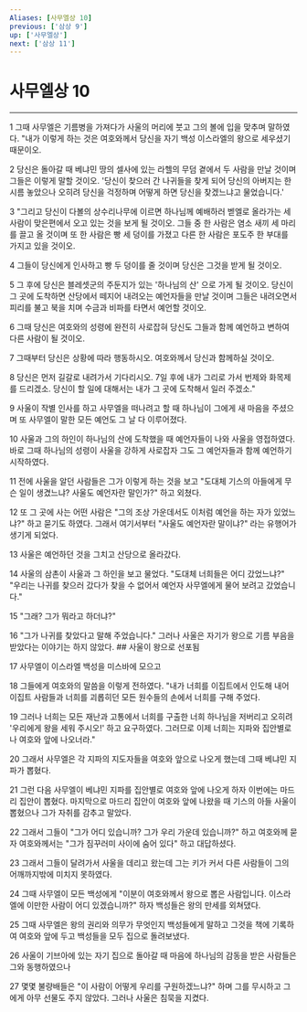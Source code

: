 ```yaml
---
Aliases: [사무엘상 10]
previous: ['삼상 9']
up: ['사무엘상']
next: ['삼상 11']
---
```

# 사무엘상 10

***


1 그때 사무엘은 기름병을 가져다가 사울의 머리에 붓고 그의 볼에 입을 맞추며 말하였다. "내가 이렇게 하는 것은 여호와께서 당신을 자기 백성 이스라엘의 왕으로 세우셨기 때문이오. 

2 당신은 돌아갈 때 베냐민 땅의 셀사에 있는 라헬의 무덤 곁에서 두 사람을 만날 것이며 그들은 이렇게 말할 것이오. '당신이 찾으러 간 나귀들을 찾게 되어 당신의 아버지는 한시름 놓았으나 오히려 당신을 걱정하며 어떻게 하면 당신을 찾겠느냐고 물었습니다.' 

3 "그리고 당신이 다볼의 상수리나무에 이르면 하나님께 예배하러 벧엘로 올라가는 세 사람이 맞은편에서 오고 있는 것을 보게 될 것이오. 그들 중 한 사람은 염소 새끼 세 마리를 끌고 올 것이며 또 한 사람은 빵 세 덩이를 가졌고 다른 한 사람은 포도주 한 부대를 가지고 있을 것이오. 

4 그들이 당신에게 인사하고 빵 두 덩이를 줄 것이며 당신은 그것을 받게 될 것이오. 

5 그 후에 당신은 블레셋군의 주둔지가 있는 '하나님의 산' 으로 가게 될 것이오. 당신이 그 곳에 도착하면 산당에서 떼지어 내려오는 예언자들을 만날 것이며 그들은 내려오면서 피리를 불고 북을 치며 수금과 비파를 타면서 예언할 것이오. 

6 그때 당신은 여호와의 성령에 완전히 사로잡혀 당신도 그들과 함께 예언하고 변하여 다른 사람이 될 것이오. 

7 그때부터 당신은 상황에 따라 행동하시오. 여호와께서 당신과 함께하실 것이오. 

8 당신은 먼저 길갈로 내려가서 기다리시오. 7일 후에 내가 그리로 가서 번제와 화목제를 드리겠소. 당신이 할 일에 대해서는 내가 그 곳에 도착해서 일러 주겠소." 

9 사울이 작별 인사를 하고 사무엘을 떠나려고 할 때 하나님이 그에게 새 마음을 주셨으며 또 사무엘이 말한 모든 예언도 그 날 다 이루어졌다. 

10 사울과 그의 하인이 하나님의 산에 도착했을 때 예언자들이 나와 사울을 영접하였다. 바로 그때 하나님의 성령이 사울을 강하게 사로잡자 그도 그 예언자들과 함께 예언하기 시작하였다. 

11 전에 사울을 알던 사람들은 그가 이렇게 하는 것을 보고 "도대체 기스의 아들에게 무슨 일이 생겼느냐? 사울도 예언자란 말인가?" 하고 외쳤다. 

12 또 그 곳에 사는 어떤 사람은 "그의 조상 가운데서도 이처럼 예언을 하는 자가 있었느냐?" 하고 묻기도 하였다. 그래서 여기서부터 "사울도 예언자란 말이냐?" 라는 유행어가 생기게 되었다. 

13 사울은 예언하던 것을 그치고 산당으로 올라갔다. 

14 사울의 삼촌이 사울과 그 하인을 보고 물었다. "도대체 너희들은 어디 갔었느냐?" "우리는 나귀를 찾으러 갔다가 찾을 수 없어서 예언자 사무엘에게 물어 보려고 갔었습니다." 

15 "그래? 그가 뭐라고 하더냐?" 

16 "그가 나귀를 찾았다고 말해 주었습니다." 그러나 사울은 자기가 왕으로 기름 부음을 받았다는 이야기는 하지 않았다. ## 사울이 왕으로 선포됨 

17 사무엘이 이스라엘 백성을 미스바에 모으고 

18 그들에게 여호와의 말씀을 이렇게 전하였다. "내가 너희를 이집트에서 인도해 내어 이집트 사람들과 너희를 괴롭히던 모든 원수들의 손에서 너희를 구해 주었다. 

19 그러나 너희는 모든 재난과 고통에서 너희를 구출한 너희 하나님을 저버리고 오히려 '우리에게 왕을 세워 주시오!' 하고 요구하였다. 그러므로 이제 너희는 지파와 집안별로 나 여호와 앞에 나오너라." 

20 그래서 사무엘은 각 지파의 지도자들을 여호와 앞으로 나오게 했는데 그때 베냐민 지파가 뽑혔다. 

21 그런 다음 사무엘이 베냐민 지파를 집안별로 여호와 앞에 나오게 하자 이번에는 마드리 집안이 뽑혔다. 마지막으로 마드리 집안이 여호와 앞에 나왔을 때 기스의 아들 사울이 뽑혔으나 그가 자취를 감추고 말았다. 

22 그래서 그들이 "그가 어디 있습니까? 그가 우리 가운데 있습니까?" 하고 여호와께 묻자 여호와께서는 "그가 짐꾸러미 사이에 숨어 있다" 하고 대답하셨다. 

23 그래서 그들이 달려가서 사울을 데리고 왔는데 그는 키가 커서 다른 사람들이 그의 어깨까지밖에 미치지 못하였다. 

24 그때 사무엘이 모든 백성에게 "이분이 여호와께서 왕으로 뽑은 사람입니다. 이스라엘에 이만한 사람이 어디 있겠습니까?" 하자 백성들은 왕의 만세를 외쳐댔다. 

25 그때 사무엘은 왕의 권리와 의무가 무엇인지 백성들에게 말하고 그것을 책에 기록하여 여호와 앞에 두고 백성들을 모두 집으로 돌려보냈다. 

26 사울이 기브아에 있는 자기 집으로 돌아갈 때 마음에 하나님의 감동을 받은 사람들은 그와 동행하였으나 

27 몇몇 불량배들은 "이 사람이 어떻게 우리를 구원하겠느냐?" 하며 그를 무시하고 그에게 아무 선물도 주지 않았다. 그러나 사울은 침묵을 지켰다.
